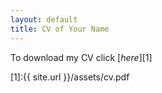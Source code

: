 ```yaml
---
layout: default
title: CV of Your Name
---
```


To download my CV click [_here_][1]

[1]:{{ site.url }}/assets/cv.pdf
